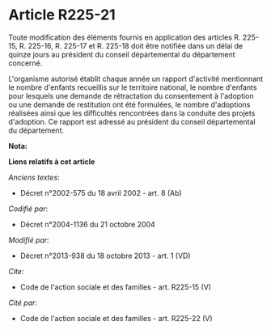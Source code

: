 # Article R225-21

Toute modification des éléments fournis en application des articles R. 225-15, R. 225-16, R. 225-17 et R. 225-18 doit être
notifiée dans un délai de quinze jours au président du conseil départemental du département concerné. 

L'organisme autorisé établit chaque année un rapport d'activité mentionnant le nombre d'enfants recueillis sur le territoire
national, le nombre d'enfants pour lesquels une demande de rétractation du consentement à l'adoption ou une demande de
restitution ont été formulées, le nombre d'adoptions réalisées ainsi que les difficultés rencontrées dans la conduite des
projets d'adoption. Ce rapport est adressé au président du conseil départemental du département.

**Nota:**



**Liens relatifs à cet article**

_Anciens textes_:

  - Décret n°2002-575 du 18 avril 2002 - art. 8 (Ab)

_Codifié par_:

  - Décret n°2004-1136 du 21 octobre 2004

_Modifié par_:

  - Décret n°2013-938 du 18 octobre 2013 - art. 1 (VD)

_Cite_:

  - Code de l'action sociale et des familles - art. R225-15 (V)

_Cité par_:

  - Code de l'action sociale et des familles - art. R225-22 (V)
